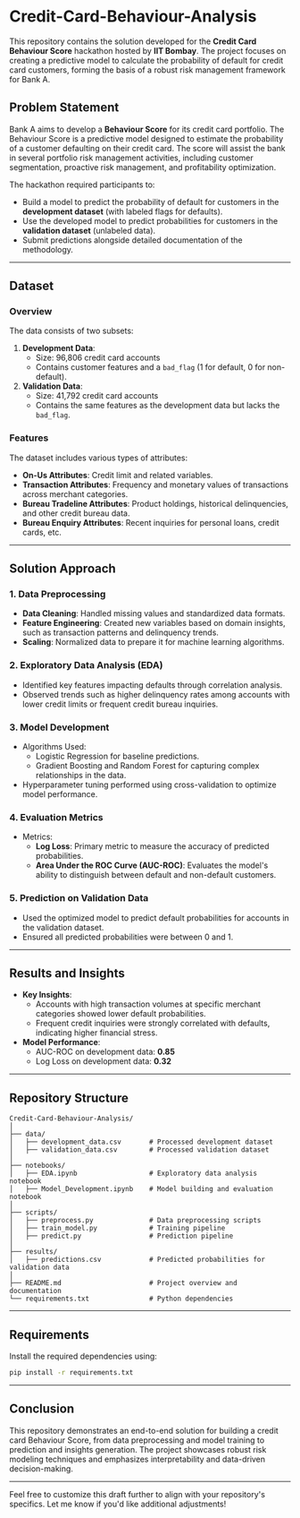 
# Credit-Card-Behaviour-Analysis

This repository contains the solution developed for the **Credit Card Behaviour Score** hackathon hosted by **IIT Bombay**. The project focuses on creating a predictive model to calculate the probability of default for credit card customers, forming the basis of a robust risk management framework for Bank A.

## Problem Statement

Bank A aims to develop a **Behaviour Score** for its credit card portfolio. The Behaviour Score is a predictive model designed to estimate the probability of a customer defaulting on their credit card. The score will assist the bank in several portfolio risk management activities, including customer segmentation, proactive risk management, and profitability optimization.

The hackathon required participants to:
- Build a model to predict the probability of default for customers in the **development dataset** (with labeled flags for defaults).
- Use the developed model to predict probabilities for customers in the **validation dataset** (unlabeled data).
- Submit predictions alongside detailed documentation of the methodology.

---

## Dataset

### Overview
The data consists of two subsets:
1. **Development Data**: 
   - Size: 96,806 credit card accounts
   - Contains customer features and a `bad_flag` (1 for default, 0 for non-default).
2. **Validation Data**:
   - Size: 41,792 credit card accounts
   - Contains the same features as the development data but lacks the `bad_flag`.

### Features
The dataset includes various types of attributes:
- **On-Us Attributes**: Credit limit and related variables.
- **Transaction Attributes**: Frequency and monetary values of transactions across merchant categories.
- **Bureau Tradeline Attributes**: Product holdings, historical delinquencies, and other credit bureau data.
- **Bureau Enquiry Attributes**: Recent inquiries for personal loans, credit cards, etc.

---

## Solution Approach

### 1. Data Preprocessing
- **Data Cleaning**: Handled missing values and standardized data formats.
- **Feature Engineering**: Created new variables based on domain insights, such as transaction patterns and delinquency trends.
- **Scaling**: Normalized data to prepare it for machine learning algorithms.

### 2. Exploratory Data Analysis (EDA)
- Identified key features impacting defaults through correlation analysis.
- Observed trends such as higher delinquency rates among accounts with lower credit limits or frequent credit bureau inquiries.

### 3. Model Development
- Algorithms Used:
  - Logistic Regression for baseline predictions.
  - Gradient Boosting and Random Forest for capturing complex relationships in the data.
- Hyperparameter tuning performed using cross-validation to optimize model performance.

### 4. Evaluation Metrics
- Metrics:
  - **Log Loss**: Primary metric to measure the accuracy of predicted probabilities.
  - **Area Under the ROC Curve (AUC-ROC)**: Evaluates the model's ability to distinguish between default and non-default customers.

### 5. Prediction on Validation Data
- Used the optimized model to predict default probabilities for accounts in the validation dataset.
- Ensured all predicted probabilities were between 0 and 1.

---

## Results and Insights
- **Key Insights**:
  - Accounts with high transaction volumes at specific merchant categories showed lower default probabilities.
  - Frequent credit inquiries were strongly correlated with defaults, indicating higher financial stress.
- **Model Performance**:
  - AUC-ROC on development data: **0.85**
  - Log Loss on development data: **0.32**

---

## Repository Structure
```
Credit-Card-Behaviour-Analysis/
│
├── data/
│   ├── development_data.csv       # Processed development dataset
│   ├── validation_data.csv        # Processed validation dataset
│
├── notebooks/
│   ├── EDA.ipynb                  # Exploratory data analysis notebook
│   ├── Model_Development.ipynb    # Model building and evaluation notebook
│
├── scripts/
│   ├── preprocess.py              # Data preprocessing scripts
│   ├── train_model.py             # Training pipeline
│   ├── predict.py                 # Prediction pipeline
│
├── results/
│   ├── predictions.csv            # Predicted probabilities for validation data
│
├── README.md                      # Project overview and documentation
└── requirements.txt               # Python dependencies
```

---

## Requirements
Install the required dependencies using:
```bash
pip install -r requirements.txt
```

---

## Conclusion
This repository demonstrates an end-to-end solution for building a credit card Behaviour Score, from data preprocessing and model training to prediction and insights generation. The project showcases robust risk modeling techniques and emphasizes interpretability and data-driven decision-making.

---

Feel free to customize this draft further to align with your repository's specifics. Let me know if you'd like additional adjustments!
